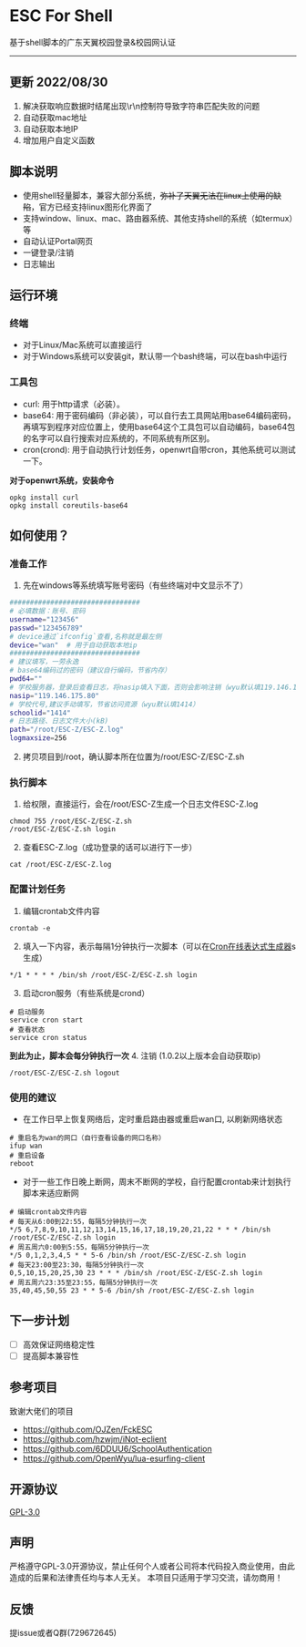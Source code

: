 # ESC For Shell
基于shell脚本的广东天翼校园登录&校园网认证

---
## 更新 2022/08/30
1. 解决获取响应数据时结尾出现\r\n控制符导致字符串匹配失败的问题
2. 自动获取mac地址
3. 自动获取本地IP
4. 增加用户自定义函数

## 脚本说明
- 使用shell轻量脚本，兼容大部分系统，~~弥补了天翼无法在linux上使用的缺陷~~，官方已经支持linux图形化界面了
- 支持window、linux、mac、路由器系统、其他支持shell的系统（如termux）等
- 自动认证Portal网页
- 一键登录/注销
- 日志输出


## 运行环境
### 终端
- 对于Linux/Mac系统可以直接运行
- 对于Windows系统可以安装git，默认带一个bash终端，可以在bash中运行

### 工具包
- curl: 用于http请求（必装）。
- base64: 用于密码编码（非必装），可以自行去工具网站用base64编码密码，再填写到程序对应位置上，使用base64这个工具包可以自动编码，base64包的名字可以自行搜索对应系统的，不同系统有所区别。
- cron(crond): 用于自动执行计划任务，openwrt自带cron，其他系统可以测试一下。

**对于openwrt系统，安装命令**
```shell
opkg install curl
opkg install coreutils-base64
```


## 如何使用？

### 准备工作
1. 先在windows等系统填写账号密码（有些终端对中文显示不了）
```bash
################################
# 必填数据：账号、密码
username="123456"
passwd="123456789"
# device通过`ifconfig`查看,名称就是最左侧
device="wan"  # 用于自动获取本地ip
################################
# 建议填写，一劳永逸
# base64编码过的密码（建议自行编码，节省内存）
pwd64=""
# 学校服务器，登录后查看日志，将nasip填入下面，否则会影响注销（wyu默认填119.146.175.80）
nasip="119.146.175.80"
# 学校代号,建议手动填写，节省访问资源（wyu默认填1414）
schoolid="1414"
# 日志路径、日志文件大小(kB)
path="/root/ESC-Z/ESC-Z.log"
logmaxsize=256
```
2. 拷贝项目到/root，确认脚本所在位置为/root/ESC-Z/ESC-Z.sh

### 执行脚本
1. 给权限，直接运行，会在/root/ESC-Z生成一个日志文件ESC-Z.log
```sheel
chmod 755 /root/ESC-Z/ESC-Z.sh
/root/ESC-Z/ESC-Z.sh login
```
2. 查看ESC-Z.log（成功登录的话可以进行下一步）
```shell
cat /root/ESC-Z/ESC-Z.log
```

### 配置计划任务
1. 编辑crontab文件内容
```shell
crontab -e
```
2. 填入一下内容，表示每隔1分钟执行一次脚本（可以在[Cron在线表达式生成器](http://cron.ciding.cc/)s生成）
```
*/1 * * * * /bin/sh /root/ESC-Z/ESC-Z.sh login
```
3. 启动cron服务（有些系统是crond）
```shell
# 启动服务
service cron start
# 查看状态
service cron status
```
**到此为止，脚本会每分钟执行一次**
4. 注销 (1.0.2以上版本会自动获取ip)
```shell
/root/ESC-Z/ESC-Z.sh logout
```

### 使用的建议
- 在工作日早上恢复网络后，定时重启路由器或重启wan口, 以刷新网络状态
```shell
# 重启名为wan的网口（自行查看设备的网口名称）
ifup wan
# 重启设备
reboot
```
- 对于一些工作日晚上断网，周末不断网的学校，自行配置crontab来计划执行脚本来适应断网
```shell
# 编辑crontab文件内容
# 每天从6:00到22:55，每隔5分钟执行一次
*/5 6,7,8,9,10,11,12,13,14,15,16,17,18,19,20,21,22 * * * /bin/sh /root/ESC-Z/ESC-Z.sh login
# 周五周六0:00到5:55，每隔5分钟执行一次
*/5 0,1,2,3,4,5 * * 5-6 /bin/sh /root/ESC-Z/ESC-Z.sh login
# 每天23:00至23:30，每隔5分钟执行一次
0,5,10,15,20,25,30 23 * * * /bin/sh /root/ESC-Z/ESC-Z.sh login
# 周五周六23:35至23:55，每隔5分钟执行一次
35,40,45,50,55 23 * * 5-6 /bin/sh /root/ESC-Z/ESC-Z.sh login
```

## 下一步计划
- [ ] 高效保证网络稳定性
- [ ] 提高脚本兼容性

## 参考项目
致谢大佬们的项目
- https://github.com/OJZen/FckESC
- https://github.com/hzwjm/iNot-eclient
- https://github.com/6DDUU6/SchoolAuthentication
- https://github.com/OpenWyu/lua-esurfing-client


## 开源协议
[GPL-3.0](https://github.com/Z446C/ESC-Z/blob/main/LICENSE)


## 声明
严格遵守GPL-3.0开源协议，禁止任何个人或者公司将本代码投入商业使用，由此造成的后果和法律责任均与本人无关。
本项目只适用于学习交流，请勿商用！

## 反馈
提issue或者Q群(729672645)